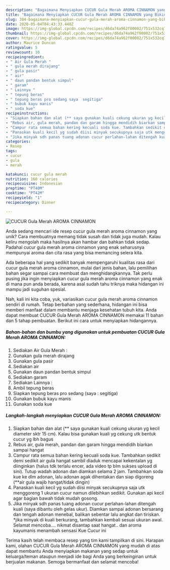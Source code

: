 ```yaml
---
description: "Bagaimana Menyiapkan CUCUR Gula Merah AROMA CINNAMON yang Bikin Ngiler"
title: "Bagaimana Menyiapkan CUCUR Gula Merah AROMA CINNAMON yang Bikin Ngiler"
slug: 384-bagaimana-menyiapkan-cucur-gula-merah-aroma-cinnamon-yang-bikin-ngiler
date: 2020-05-04T04:43:33.448Z
image: https://img-global.cpcdn.com/recipes/d6da74a962f00002/751x532cq70/cucur-gula-merah-aroma-cinnamon-foto-resep-utama.jpg
thumbnail: https://img-global.cpcdn.com/recipes/d6da74a962f00002/751x532cq70/cucur-gula-merah-aroma-cinnamon-foto-resep-utama.jpg
cover: https://img-global.cpcdn.com/recipes/d6da74a962f00002/751x532cq70/cucur-gula-merah-aroma-cinnamon-foto-resep-utama.jpg
author: Maurice Duncan
ratingvalue: 5
reviewcount: 10
recipeingredient:
- " Air Gula Merah "
- " gula merah dirajang"
- " gula pasir"
- " air"
- " daun pandan bentuk simpul"
- " garam"
- " Lainnya "
- " tepung beras"
- " tepung beras pro sedang saya  segitiga"
- " bubuk kayu manis"
- " soda kue"
recipeinstructions:
- "Siapkan bahan dan alat (** saya gunakan kuali cekung ukuran yg kecil diameter sktr 15 cm). Kalau bisa gunakan kuali yg cekung utk bentuk cucur yg lbh bagus"
- "Rebus air, gula merah, pandan dan garam hingga mendidih biarkan sampai hangat"
- "Campur rata semua bahan kering kecuali soda kue. Tambahkan sedikit demi sedikit air gula hangat sambil diaduk mencapai kekentalan yg diinginkan (halus tdk terlalu encer, ada video tp blm sukses upload di sini). Tutup wadah adonan dan diamkan selama 2 jam. Tambahkan soda kue ke dlm adonan, lalu adonan agak dihentakan dan siap digoreng (**air gula wajib hangat/tidak dingin)"
- "Panaskan kuali kecil yg sudah diisi minyak secukupnya saja utk menggoreng 1 ukuran cucur namun dilebihkan sedikit. Gunakan api kecil agar bagian bawah tidak mudah gosong."
- "Jika minyak sdh panas tuang adonan cucur perlahan-lahan ditengah kuali (saya dibantu oleh gelas ukur). Diamkan sampai adonan bersarang dan tengah adonan menebal, balikan sebentar lalu angkat dan tiriskan. *jika minyak di kuali berkurang, tambahkan kembali sesuai ukuran awal. Selamat mencoba.... nikmat disantap saat hangat.. dan aroma kayumanis menambah sensasi Kue Cucur ini"
categories:
- Resep
tags:
- cucur
- gula
- merah

katakunci: cucur gula merah 
nutrition: 160 calories
recipecuisine: Indonesian
preptime: "PT40M"
cooktime: "PT42M"
recipeyield: "1"
recipecategory: Dinner

---
```



![CUCUR Gula Merah AROMA CINNAMON](https://img-global.cpcdn.com/recipes/d6da74a962f00002/751x532cq70/cucur-gula-merah-aroma-cinnamon-foto-resep-utama.jpg)

Anda sedang mencari ide resep cucur gula merah aroma cinnamon yang unik? Cara membuatnya memang tidak susah dan tidak juga mudah. Kalau keliru mengolah maka hasilnya akan hambar dan bahkan tidak sedap. Padahal cucur gula merah aroma cinnamon yang enak seharusnya mempunyai aroma dan cita rasa yang bisa memancing selera kita.



Ada beberapa hal yang sedikit banyak mempengaruhi kualitas rasa dari cucur gula merah aroma cinnamon, mulai dari jenis bahan, lalu pemilihan bahan segar sampai cara membuat dan menghidangkannya. Tak perlu pusing jika ingin menyiapkan cucur gula merah aroma cinnamon yang enak di mana pun anda berada, karena asal sudah tahu triknya maka hidangan ini mampu jadi suguhan spesial.


Nah, kali ini kita coba, yuk, variasikan cucur gula merah aroma cinnamon sendiri di rumah. Tetap berbahan yang sederhana, hidangan ini bisa memberi manfaat dalam membantu menjaga kesehatan tubuh kita. Anda dapat membuat CUCUR Gula Merah AROMA CINNAMON memakai 11 bahan dan 5 tahap pembuatan. Berikut ini cara untuk menyiapkan hidangannya.

<!--inarticleads1-->

##### Bahan-bahan dan bumbu yang digunakan untuk pembuatan CUCUR Gula Merah AROMA CINNAMON:

1. Sediakan  Air Gula Merah :
1. Gunakan  gula merah dirajang
1. Gunakan  gula pasir
1. Sediakan  air
1. Gunakan  daun pandan bentuk simpul
1. Sediakan  garam
1. Sediakan  Lainnya :
1. Ambil  tepung beras
1. Siapkan  tepung beras pro sedang (saya : segitiga)
1. Gunakan  bubuk kayu manis
1. Gunakan  soda kue




<!--inarticleads2-->

##### Langkah-langkah menyiapkan CUCUR Gula Merah AROMA CINNAMON:

1. Siapkan bahan dan alat (** saya gunakan kuali cekung ukuran yg kecil diameter sktr 15 cm). Kalau bisa gunakan kuali yg cekung utk bentuk cucur yg lbh bagus
1. Rebus air, gula merah, pandan dan garam hingga mendidih biarkan sampai hangat
1. Campur rata semua bahan kering kecuali soda kue. Tambahkan sedikit demi sedikit air gula hangat sambil diaduk mencapai kekentalan yg diinginkan (halus tdk terlalu encer, ada video tp blm sukses upload di sini). Tutup wadah adonan dan diamkan selama 2 jam. Tambahkan soda kue ke dlm adonan, lalu adonan agak dihentakan dan siap digoreng (**air gula wajib hangat/tidak dingin)
1. Panaskan kuali kecil yg sudah diisi minyak secukupnya saja utk menggoreng 1 ukuran cucur namun dilebihkan sedikit. Gunakan api kecil agar bagian bawah tidak mudah gosong.
1. Jika minyak sdh panas tuang adonan cucur perlahan-lahan ditengah kuali (saya dibantu oleh gelas ukur). Diamkan sampai adonan bersarang dan tengah adonan menebal, balikan sebentar lalu angkat dan tiriskan. *jika minyak di kuali berkurang, tambahkan kembali sesuai ukuran awal. Selamat mencoba.... nikmat disantap saat hangat.. dan aroma kayumanis menambah sensasi Kue Cucur ini




Terima kasih telah membaca resep yang tim kami tampilkan di sini. Harapan kami, olahan CUCUR Gula Merah AROMA CINNAMON yang mudah di atas dapat membantu Anda menyiapkan makanan yang sedap untuk keluarga/teman ataupun menjadi ide bagi Anda yang berkeinginan untuk berjualan makanan. Semoga bermanfaat dan selamat mencoba!
